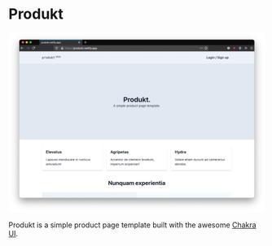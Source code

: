 
Produkt
=======

![](./.preview/pkt-01.png)

Produkt is a simple product page template built with the awesome [Chakra UI](http://chakra-ui.com/).
